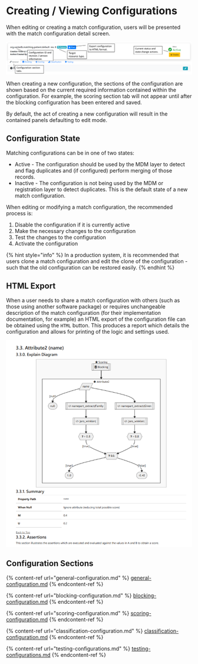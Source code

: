# Creating / Viewing Configurations

When editing or creating a match configuration, users will be presented with the match configuration detail screen.

![](<../../../.gitbook/assets/image (430).png>)

When creating a new configuration, the sections of the configuration are shown based on the current required information contained within the configuration. For example, the scoring section tab will not appear until after the blocking configuration has been entered and saved.

By default, the act of creating a new configuration will result in the contained panels defaulting to edit mode.

## Configuration State

Matching configurations can be in one of two states:

* Active - The configuration should be used by the MDM layer to detect and flag duplicates and (if configured) perform merging of those records.
* Inactive - The configuration is not being used by the MDM or registration layer to detect duplicates. This is the default state of a new match configuration.

When editing or modifying a match configuration, the recommended process is:

1. Disable the configuration if it is currently active
2. Make the necessary changes to the configuration
3. Test the changes to the configuration
4. Activate the configuration

{% hint style="info" %}
In a production system, it is recommended that users clone a match configuration and edit the clone of the configuration - such that the old configuration can be restored easily.
{% endhint %}

## HTML Export

When a user needs to share a match configuration with others (such as those using another software package) or requires unchangeable description of the match configuration (for their implementation documentation, for example) an HTML export of the configuration file can be obtained using the `HTML` button. This produces a report which details the configuration and allows for printing of the logic and settings used.

![](<../../../.gitbook/assets/image (445).png>)

## Configuration Sections

{% content-ref url="general-configuration.md" %}
[general-configuration.md](general-configuration.md)
{% endcontent-ref %}

{% content-ref url="blocking-configuration.md" %}
[blocking-configuration.md](blocking-configuration.md)
{% endcontent-ref %}

{% content-ref url="scoring-configuration.md" %}
[scoring-configuration.md](scoring-configuration.md)
{% endcontent-ref %}

{% content-ref url="classification-configuration.md" %}
[classification-configuration.md](classification-configuration.md)
{% endcontent-ref %}

{% content-ref url="testing-configurations.md" %}
[testing-configurations.md](testing-configurations.md)
{% endcontent-ref %}
